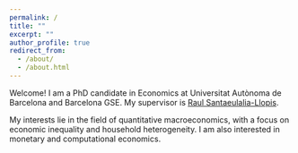 ```yaml
---
permalink: /
title: ""
excerpt: ""
author_profile: true
redirect_from: 
  - /about/
  - /about.html
---
```


Welcome! I am a PhD candidate in Economics at Universitat Autònoma de Barcelona and Barcelona GSE. My supervisor is <a href="http://r-santaeulalia.net/" target="_blank">Raul Santaeulalia-Llopis</a>. 

My interests lie in the field of quantitative macroeconomics, with a focus on economic inequality and household heterogeneity. I am also interested in monetary and computational economics. 
